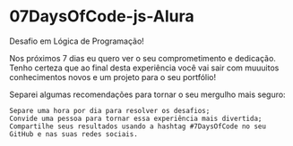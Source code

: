 # 07DaysOfCode-js-Alura

Desafio em Lógica de Programação!

Nos próximos 7 dias eu quero ver o seu comprometimento e dedicação. Tenho certeza que ao final desta experiência você vai sair com muuuitos conhecimentos novos e um projeto para o seu portfólio!

Separei algumas recomendações para tornar o seu mergulho mais seguro:

    Separe uma hora por dia para resolver os desafios;
    Convide uma pessoa para tornar essa experiência mais divertida;
    Compartilhe seus resultados usando a hashtag #7DaysOfCode no seu GitHub e nas suas redes sociais.
